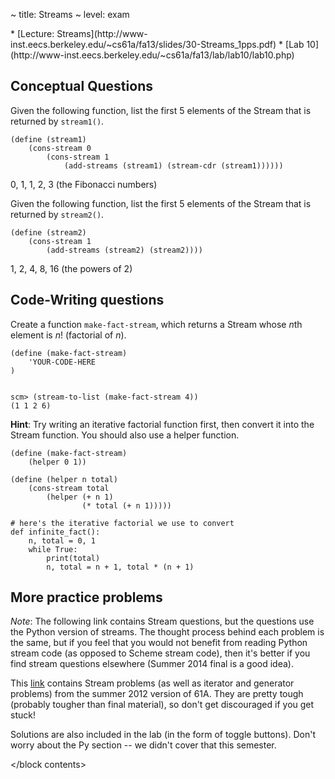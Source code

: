 ~ title: Streams
~ level: exam

<block references>
* [Lecture: Streams](http://www-inst.eecs.berkeley.edu/~cs61a/fa13/slides/30-Streams_1pps.pdf)
* [Lab 10](http://www-inst.eecs.berkeley.edu/~cs61a/fa13/lab/lab10/lab10.php)
</block references>

<block contents>

Conceptual Questions
--------------------

<question>

Given the following function, list the first 5 elements of the Stream
that is returned by `stream1()`.

    (define (stream1)
        (cons-stream 0
            (cons-stream 1
                (add-streams (stream1) (stream-cdr (stream1))))))

<solution>

0, 1, 1, 2, 3 (the Fibonacci numbers)

</solution>

<question>

Given the following function, list the first 5 elements of the Stream
that is returned by `stream2()`.

    (define (stream2)
        (cons-stream 1
            (add-streams (stream2) (stream2))))

<solution>

1, 2, 4, 8, 16 (the powers of 2)

</solution>

Code-Writing questions
----------------------

<question>

Create a function `make-fact-stream`, which returns a Stream whose
*n*th element is *n*!  (factorial of *n*).

    (define (make-fact-stream)
        'YOUR-CODE-HERE
    )


    scm> (stream-to-list (make-fact-stream 4))
    (1 1 2 6)

**Hint**: Try writing an iterative factorial function first, then
convert it into the Stream function.  You should also use a helper
function.

<solution>

    (define (make-fact-stream)
        (helper 0 1))

    (define (helper n total)
        (cons-stream total
            (helper (+ n 1)
                    (* total (+ n 1)))))

    # here's the iterative factorial we use to convert
    def infinite_fact():
        n, total = 0, 1
        while True:
            print(total)
            n, total = n + 1, total * (n + 1)

</solution>

More practice problems
----------------------

*Note*: The following link contains Stream questions, but the questions use the
Python version of streams. The thought process behind each problem is the same,
but if you feel that you would not benefit from reading Python stream code (as
opposed to Scheme stream code), then it's better if you find stream questions
elsewhere (Summer 2014 final is a good idea).

This
[link](http://www-inst.eecs.berkeley.edu/~cs61a/su12/lab/lab13/lab13.php)
contains Stream problems (as well as iterator and generator problems)
from the summer 2012 version of 61A. They are pretty tough (probably
tougher than final material), so don't get discouraged if you get
stuck!

Solutions are also included in the lab (in the form of toggle buttons).
Don't worry about the Py section -- we didn't cover that this
semester.

</block contents>
